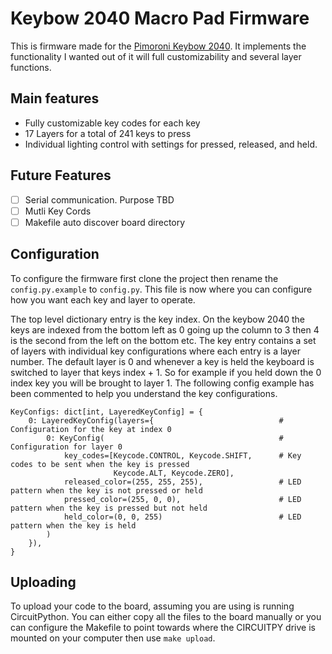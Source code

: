 # Keybow 2040 Macro Pad Firmware

This is firmware made for the [Pimoroni Keybow 2040](https://shop.pimoroni.com/products/keybow-2040). It implements the functionality I wanted out of it will full customizability and several layer functions.

## Main features

- Fully customizable key codes for each key
- 17 Layers for a total of 241 keys to press
- Individual lighting control with settings for pressed, released, and held.

## Future Features

- [ ] Serial communication. Purpose TBD
- [ ] Mutli Key Cords
- [ ] Makefile auto discover board directory

## Configuration

To configure the firmware first clone the project then rename the `config.py.example` to `config.py`. This file is now where you can configure how you want each key and layer to operate.

The top level dictionary entry is the key index. On the keybow 2040 the keys are indexed from the bottom left as 0 going up the column to 3 then 4 is the second from the left on the bottom etc. The key entry contains a set of layers with individual key configurations where each entry is a layer number. The default layer is 0 and whenever a key is held the keyboard is switched to layer that keys index + 1. So for example if you held down the 0 index key you will be brought to layer 1. The following config example has been commented to help you understand the key configurations.

```python3
KeyConfigs: dict[int, LayeredKeyConfig] = {
    0: LayeredKeyConfig(layers={                            # Configuration for the key at index 0
        0: KeyConfig(                                       # Configuration for layer 0
            key_codes=[Keycode.CONTROL, Keycode.SHIFT,      # Key codes to be sent when the key is pressed
                       Keycode.ALT, Keycode.ZERO],
            released_color=(255, 255, 255),                 # LED pattern when the key is not pressed or held
            pressed_color=(255, 0, 0),                      # LED pattern when the key is pressed but not held
            held_color=(0, 0, 255)                          # LED pattern when the key is held
        )
    }),
}
```

## Uploading

To upload your code to the board, assuming you are using is running CircuitPython. You can either copy all the files to the board manually or you can configure the Makefile to point towards where the CIRCUITPY drive is mounted on your computer then use `make upload`.
